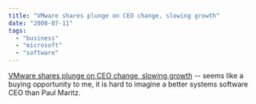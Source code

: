 ```yaml
---
title: "VMware shares plunge on CEO change, slowing growth"
date: "2008-07-11"
tags: 
  - "business"
  - "microsoft"
  - "software"
---
```


[VMware shares plunge on CEO change, slowing growth](http://www.physorg.com/news134745739.html) -- seems like a buying opportunity to me, it is hard to imagine a better systems software CEO than Paul Maritz.
